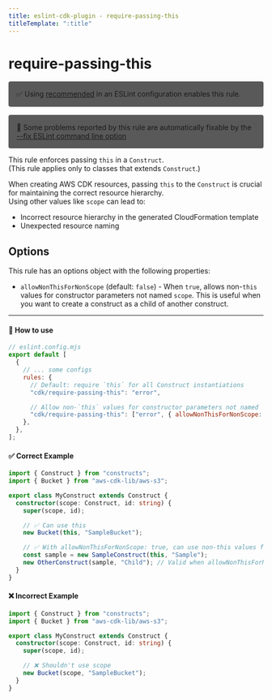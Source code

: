 ```yaml
---
title: eslint-cdk-plugin - require-passing-this
titleTemplate: ":title"
---
```


# require-passing-this

<div style="margin-top: 16px; background-color: #595959; padding: 16px; border-radius: 4px;">
  ✅ Using
  <a href="/rules/#recommended-rules">recommended</a>
  in an ESLint configuration enables this rule.
</div>
<div style="margin-top: 16px; background-color: #595959; padding: 16px; border-radius: 4px;">
  🔧 Some problems reported by this rule are automatically fixable by the
  <a href="https://eslint.org/docs/latest/use/command-line-interface#--fix">
    --fix ESLint command line option
  </a>
</div>

This rule enforces passing `this` in a `Construct`.  
(This rule applies only to classes that extends `Construct`.)

When creating AWS CDK resources, passing `this` to the `Construct` is crucial for maintaining the correct resource hierarchy.  
Using other values like `scope` can lead to:

- Incorrect resource hierarchy in the generated CloudFormation template
- Unexpected resource naming

## Options

This rule has an options object with the following properties:

- `allowNonThisForNonScope` (default: `false`) - When `true`, allows non-`this` values for constructor parameters not named `scope`. This is useful when you want to create a construct as a child of another construct.

---

#### 🔧 How to use

```js
// eslint.config.mjs
export default [
  {
    // ... some configs
    rules: {
      // Default: require `this` for all Construct instantiations
      "cdk/require-passing-this": "error",

      // Allow non-`this` values for constructor parameters not named `scope`
      "cdk/require-passing-this": ["error", { allowNonThisForNonScope: true }],
    },
  },
];
```

#### ✅ Correct Example

```ts
import { Construct } from "constructs";
import { Bucket } from "aws-cdk-lib/aws-s3";

export class MyConstruct extends Construct {
  constructor(scope: Construct, id: string) {
    super(scope, id);

    // ✅ Can use this
    new Bucket(this, "SampleBucket");

    // ✅ With allowNonThisForNonScope: true, can use non-this values for parameters not named 'scope'
    const sample = new SampleConstruct(this, "Sample");
    new OtherConstruct(sample, "Child"); // Valid when allowNonThisForNonScope is true
  }
}
```

#### ❌ Incorrect Example

```ts
import { Construct } from "constructs";
import { Bucket } from "aws-cdk-lib/aws-s3";

export class MyConstruct extends Construct {
  constructor(scope: Construct, id: string) {
    super(scope, id);

    // ❌ Shouldn't use scope
    new Bucket(scope, "SampleBucket");
  }
}
```
